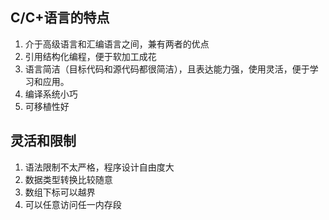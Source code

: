 ## C/C+语言的特点
1. 介于高级语言和汇编语言之间，兼有两者的优点
2. 引用结构化编程，便于软加工成花
3. 语言简洁（目标代码和源代码都很简洁），且表达能力强，使用灵活，便于学习和应用。
4. 编译系统小巧
5. 可移植性好
## 灵活和限制
   1. 语法限制不太严格，程序设计自由度大
   2. 数据类型转换比较随意
   3. 数组下标可以越界
   4. 可以任意访问任一内存段